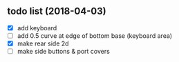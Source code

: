 ## todo list (2018-04-03)
- [x] add keyboard 
- [ ] add 0.5 curve at edge of bottom base (keyboard area)
- [x] make rear side 2d
- [ ] make side buttons & port covers
